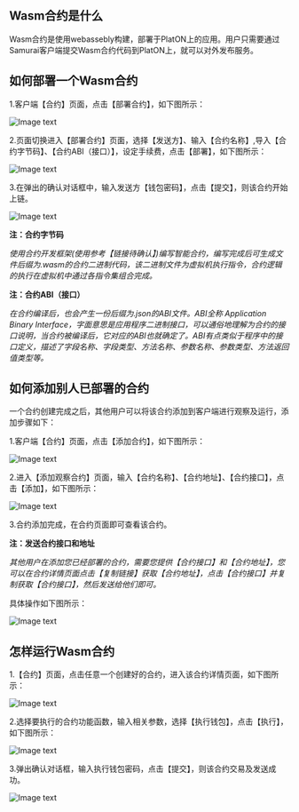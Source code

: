 ## Wasm合约是什么
Wasm合约是使用webassebly构建，部署于PlatON上的应用。用户只需要通过Samurai客户端提交Wasm合约代码到PlatON上，就可以对外发布服务。


## 如何部署一个Wasm合约

1.客户端【合约】页面，点击【部署合约】，如下图所示：

![Image text](image/Contract_deploy-cn.png)

2.页面切换进入【部署合约】页面，选择【发送方】、输入【合约名称】,导入【合约字节码】、【合约ABI（接口）】，设定手续费，点击【部署】，如下图所示：

![Image text](image/Contract_info_input-cn.png)

3.在弹出的确认对话框中，输入发送方【钱包密码】，点击【提交】，则该合约开始上链。

![Image text](image/Contract_creation_confirm-cn.png)

**注：合约字节码**

*使用合约开发框架(使用参考【链接待确认】)编写智能合约，编写完成后可生成文件后缀为.wasm的合约二进制代码，该二进制文件为虚拟机执行指令，合约逻辑的执行在虚拟机中通过各指令集组合完成。*

**注：合约ABI（接口）**

*在合约编译后，也会产生一份后缀为.json的ABI文件。ABI全称 Application Binary Interface，字面意思是应用程序二进制接口，可以通俗地理解为合约的接口说明，当合约被编译后，它对应的ABI也就确定了。ABI有点类似于程序中的接口定义，描述了字段名称、字段类型、方法名称、参数名称、参数类型、方法返回值类型等。*

## 如何添加别人已部署的合约
一个合约创建完成之后，其他用户可以将该合约添加到客户端进行观察及运行，添加步骤如下：

1.客户端【合约】页面，点击【添加合约】，如下图所示：

![Image text](image/Add_contract-cn.png)

2.进入【添加观察合约】页面，输入【合约名称】、【合约地址】、【合约接口】，点击【添加】，如下图所示：

![Image text](image/Add_contract_info-cn.png)

3.合约添加完成，在合约页面即可查看该合约。

**注：发送合约接口和地址**

*其他用户在添加您已经部署的合约，需要您提供【合约接口】和【合约地址】，您可以在合约详情页面点击【复制链接】获取【合约地址】，点击【合约接口】并复制获取【合约接口】，然后发送给他们即可。*

具体操作如下图所示：

![Image text](image/Address+ABI-cn.png)


## 怎样运行Wasm合约

1.【合约】页面，点击任意一个创建好的合约，进入该合约详情页面，如下图所示：

![Image text](image/Select_contract-cn.png)

2.选择要执行的合约功能函数，输入相关参数，选择【执行钱包】，点击【执行】，如下图所示：

![Image text](image/Execution_set-cn.png)

3.弹出确认对话框，输入执行钱包密码，点击【提交】，则该合约交易及发送成功。

![Image text](image/Execute_Contract-cn.png)





